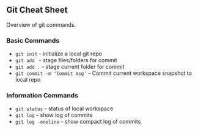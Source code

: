 ## Git Cheat Sheet

Overview of git commands.


### Basic Commands
* `git init` - initialize a local git repo
* `git add ` - stage files/folders for commit
* `git add .` - stage current folder for commit
* `git commit -m 'Commit msg'` - Commit current workspace snapshot to local repo

### Information Commands
* `git status` - status of local workspace
* `git log` - show log of commits
* `git log -oneline` - show compact log of commits
